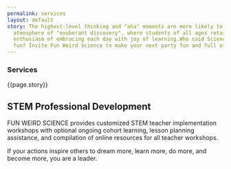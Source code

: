 ```yaml
---
permalink: services
layout: default
story: The highest-level thinking and "aha" moments are more likely to occur in an
  atmosphere of "exuberant discovery", where students of all ages retain that kindergarten
  enthusiasm of embracing each day with joy of learning.Who said Science can't be
  fun? Invite Fun Weird Science to make your next party fun and full of STEM!
---
```


<div class = 'fulls workshops' id = 'workshops'>
  <div class = 'flex-in overlay'>
    <h3>Services</h3>
  </div>
</div>
<div class = 'dull flex-in'>
  <div class = 'child tripple'>
    <p>{{page.story}}</p>
  </div>
</div>

<div class = 'bright'>
  <h2 id = 'stem'>STEM Professional Development</h2>
  <p class = 'flex-in'>FUN WEIRD SCIENCE provides customized STEM teacher implementation workshops with optional ongoing cohort learning, lesson planning assistance, and compilation of online resources for all teacher workshops.</p>
  <div class = 'banner'>
    <p>If your actions inspire others to dream more, learn more, do more, and become more, you are a leader.</p>
  </div>
</div>